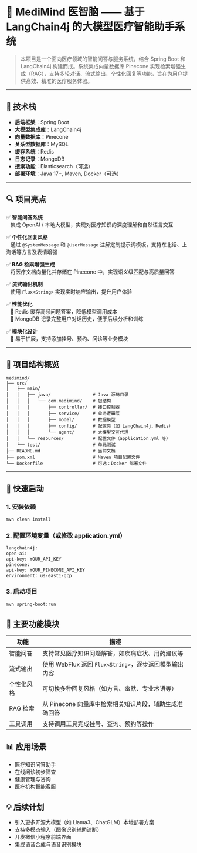 # 🧠 MediMind 医智脑 —— 基于 LangChain4j 的大模型医疗智能助手系统

> 本项目是一个面向医疗领域的智能问答与服务系统，结合 Spring Boot 和 LangChain4j 构建而成。系统集成向量数据库 Pinecone 实现检索增强生成（RAG），支持多轮对话、流式输出、个性化回复等功能，旨在为用户提供高效、精准的医疗服务体验。

---

## 📌 技术栈

- **后端框架**：Spring Boot
- **大模型集成库**：LangChain4j
- **向量数据库**：Pinecone
- **关系型数据库**：MySQL
- **缓存系统**：Redis
- **日志记录**：MongoDB
- **搜索功能**：Elasticsearch（可选）
- **部署环境**：Java 17+, Maven, Docker（可选）

---

## 🔍 项目亮点
✅ **智能问答系统**  
&nbsp;&nbsp;&nbsp;集成 OpenAI / 本地大模型，实现对医疗知识的深度理解和自然语言交互

✅ **个性化回复风格**  
&nbsp;&nbsp;&nbsp;通过 `@SystemMessage` 和 `@UserMessage` 注解定制提示词模板，支持东北话、上海话等方言及表情增强

✅ **RAG 检索增强生成**  
&nbsp;&nbsp;&nbsp;将医疗文档向量化并存储在 Pinecone 中，实现语义级匹配与高质量回答

✅ **流式输出机制**  
&nbsp;&nbsp;&nbsp;使用 `Flux<String>` 实现实时响应输出，提升用户体验

✅ **性能优化**  
&nbsp;&nbsp;&nbsp;🔹 Redis 缓存高频问题答案，降低模型调用成本  
&nbsp;&nbsp;&nbsp;🔹 MongoDB 记录完整用户对话历史，便于后续分析和训练

✅ **模块化设计**  
&nbsp;&nbsp;&nbsp;🔹 易于扩展，支持添加挂号、预约、问诊等业务模块

---

## 📁 项目结构概览
```
medimind/
├── src/
│   ├── main/
│   │   ├── java/                # Java 源码目录
│   │   │   └── com.medimind/    # 包结构
│   │   │       ├── controller/  # 接口控制器
│   │   │       ├── service/     # 业务逻辑层
│   │   │       ├── model/       # 数据模型
│   │   │       ├── config/      # 配置类（如 LangChain4j、Redis）
│   │   │       └── agent/       # 大模型交互代理
│   │   └── resources/           # 配置文件（application.yml 等）
│   └── test/                    # 单元测试
├── README.md                    # 当前文档
├── pom.xml                      # Maven 项目配置文件
└── Dockerfile                   # 可选：Docker 部署文件
```
---

## 🚀 快速启动

### 1. 安装依赖
```bash
mvn clean install
```
### 2. 配置环境变量（或修改 application.yml）
```bash
langchain4j:
open-ai:
api-key: YOUR_API_KEY
pinecone:
api-key: YOUR_PINECONE_API_KEY
environment: us-east1-gcp
```
### 3. 启动项目
```bash
mvn spring-boot:run
```
## 📝 主要功能模块

| 功能        | 描述                                      |
|-------------|-------------------------------------------|
| 智能问答    | 支持常见医疗知识问题解答，如疾病症状、用药建议等       |
| 流式输出    | 使用 WebFlux 返回 `Flux<String>`，逐步返回模型输出内容 |
| 个性化风格  | 可切换多种回复风格（如方言、幽默、专业术语等）          |
| RAG 检索    | 从 Pinecone 向量库中检索相关知识片段，辅助生成准确回答   |
| 工具调用    | 支持调用工具完成挂号、查询、预约等操作                 |

## 📊 应用场景

- 医疗知识问答助手
- 在线问诊初步筛查
- 健康管理与咨询
- 医疗机构智能客服

## 💡 后续计划

- 引入更多开源大模型（如 Llama3、ChatGLM）本地部署方案
- 支持多模态输入（图像识别辅助诊断）
- 开发微信小程序前端界面
- 集成语音合成与语音识别模块

